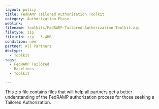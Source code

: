 ```yaml
---
layout: policy   
title: FedRAMP Tailored Authorization Toolkit
category: Authorization Phase
weblink:
filename: toolkits/FedRAMP-Tailored-Authorization-Toolkit.zip
filetype: zip
fileinfo: zip - 3.4MB
condition: new
partner: All Partners
doctype:
  - Toolkit
tags:
  - FedRAMP Tailored
  - Baselines
  - Toolkit

---
```

This zip file contains files that will help all partners get a better understanding of the FedRAMP authorization process for those seeking a Tailored Authorization.
